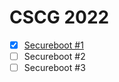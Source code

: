 # CSCG 2022

- [x] [Secureboot #1](secureboot/README.md#flag-1)
- [ ] Secureboot #2
- [ ] Secureboot #3
